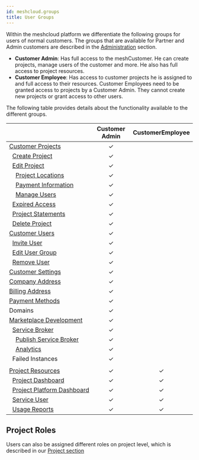 ```yaml
---
id: meshcloud.groups
title: User Groups
---
```


Within the meshcloud platform we differentiate the following groups for users of normal customers. The groups that are available for Partner and Admin customers are described in the [Administration](administration.index.md) section.

- **Customer Admin**: Has full access to the meshCustomer. He can create projects, manage users of the customer and more. He also has full access to project resources.
- **Customer Employee**: Has access to customer projects he is assigned to and full access to their resources. Customer Employees need to be granted access to projects by a Customer Admin. They cannot create new projects or grant access to other users.

The following table provides details about the functionality available to the different groups.

|                       | Customer Admin | CustomerEmployee |
| --------------------- | :---: | :---: |
| [Customer&nbsp;Projects](meshcloud.project.md#manage-meshprojects) | &#10003; | |
| &nbsp;&nbsp;[Create&nbsp;Project](meshcloud.project.md#create-a-new-meshproject) | &#10003; | |
| &nbsp;&nbsp;[Edit&nbsp;Project](meshcloud.project.md#manage-meshprojects) | &#10003; | |
| &nbsp;&nbsp;&nbsp;&nbsp;[Project&nbsp;Locations](meshcloud.project.md#add-remove-locations-from-a-meshproject) | &#10003; | |
| &nbsp;&nbsp;&nbsp;&nbsp;[Payment&nbsp;Information](meshcloud.project.md#provide-payment-information-for-meshproject) | &#10003; | |
| &nbsp;&nbsp;&nbsp;&nbsp;[Manage&nbsp;Users](meshcloud.project.md#user-management-on-a-meshproject) | &#10003; | |
| &nbsp;&nbsp;[Expired&nbsp;Access](meshcloud.project.md#expiry-of-a-user-assignment) | &#10003; | |
| &nbsp;&nbsp;[Project&nbsp;Statements](meshcloud.project-metering.md#project-statement) | &#10003; | |
| &nbsp;&nbsp;[Delete&nbsp;Project](meshcloud.project.md#delete-a-meshproject) | &#10003; | |
| [Customer&nbsp;Users](meshcloud.customer.md) | &#10003; | |
| &nbsp;&nbsp;[Invite&nbsp;User](meshcloud.customer.md#invite-users-to-access-a-meshcustomer) | &#10003; | |
| &nbsp;&nbsp;[Edit&nbsp;User&nbsp;Group](meshcloud.customer.md#manage-groups-of-assigned-users) | &#10003; | |
| &nbsp;&nbsp;[Remove&nbsp;User](meshcloud.customer.md#remove-users-from-a-meshcustomer) | &#10003; | |
| [Customer&nbsp;Settings](meshcloud.customer.md#customer-settings) | &#10003; | |
| [Company&nbsp;Address](meshcloud.project-metering.md#company-billing-addresses) | &#10003; | |
| [Billing&nbsp;Address](meshcloud.project-metering.md#company-billing-addresses) | &#10003; | |
| [Payment&nbsp;Methods](meshcloud.project-metering.md#payment-methods) | &#10003; | |
| Domains | &#10003; | |
| [Marketplace&nbsp;Development](meshstack.meshmarketplace.development.md) | &#10003; | |
| &nbsp;&nbsp;[Service&nbsp;Broker](meshstack.meshmarketplace.development.md#how-to-use-it) | &#10003; | |
| &nbsp;&nbsp;&nbsp;&nbsp;[Publish Service Broker](meshstack.meshmarketplace.development.md#publish-your-service-broker) | &#10003; | |
| &nbsp;&nbsp;&nbsp;&nbsp;[Analytics](meshstack.meshmarketplace.development.md#debugging-your-service-broker) | &#10003; | |
| &nbsp;&nbsp;Failed&nbsp;Instances | &#10003; | |
| | | |
| [Project&nbsp;Resources](meshcloud.project-resources.md) | &#10003; | &#10003; |
| &nbsp;&nbsp;[Project&nbsp;Dashboard](meshcloud.project-resources.md#project-dashboard) | &#10003; | &#10003; |
| &nbsp;&nbsp;[Project&nbsp;Platform&nbsp;Dashboard](meshcloud.project-resources.md#project-platform-dashboard) | &#10003; | &#10003; |
| &nbsp;&nbsp;[Service&nbsp;User](meshcloud.service-user.md) | &#10003; | &#10003; |
| &nbsp;&nbsp;[Usage Reports](meshcloud.project-metering.md#tenant-usage-report) | &#10003; | &#10003; |

## Project Roles

Users can also be assigned different roles on project level, which is described in our [Project section](meshcloud.project.md#user-management-on-a-meshproject)
